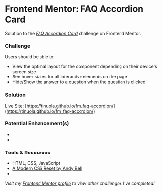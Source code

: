 # Frontend Mentor: FAQ Accordion Card
Solution to the _[FAQ Accordion Card](https://www.frontendmentor.io/challenges/faq-accordion-card-XlyjD0Oam)_ challenge on Frontend Mentor.


### Challenge
Users should be able to:
- View the optimal layout for the component depending on their device's screen size
- See hover states for all interactive elements on the page
- Hide/Show the answer to a question when the question is clicked


### Solution
Live Site: [https://tinuola.github.io/fm_faq-accordion/](https://tinuola.github.io/fm_faq-accordion/)


### Potential Enhancement(s)
- 
- 


### Tools & Resources
- HTML, CSS, JavaScript
- [A Modern CSS Reset by Andy Bell](https://piccalil.li/blog/a-modern-css-reset/)
- []()


_Visit my [Frontend Mentor profile](https://www.frontendmentor.io/profile/tinuola) to view other challenges I've completed!_